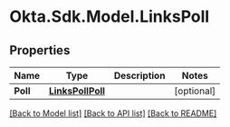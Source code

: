 # Okta.Sdk.Model.LinksPoll

## Properties

Name | Type | Description | Notes
------------ | ------------- | ------------- | -------------
**Poll** | [**LinksPollPoll**](LinksPollPoll.md) |  | [optional] 

[[Back to Model list]](../README.md#documentation-for-models) [[Back to API list]](../README.md#documentation-for-api-endpoints) [[Back to README]](../README.md)

